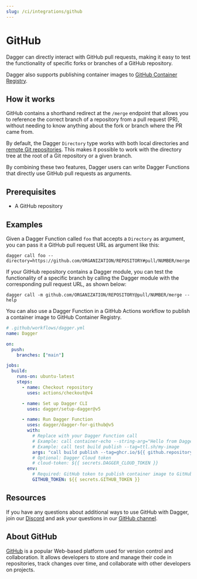 ```yaml
---
slug: /ci/integrations/github
---
```


# GitHub

Dagger can directly interact with GitHub pull requests, making it easy to test the functionality of specific forks or branches of a GitHub repository.

Dagger also supports publishing container images to [GitHub Container Registry](https://docs.github.com/en/packages/working-with-a-github-packages-registry/working-with-the-container-registry).

## How it works

GitHub contains a shorthand redirect at the `/merge` endpoint that allows you to reference the correct branch of a repository from a pull request (PR), without needing to know anything about the fork or branch where the PR came from.

By default, the Dagger `Directory` type works with both local directories and [remote Git repositories](../../cookbook/cookbook.md#copy-a-directory-or-remote-repository-to-a-container). This makes it possible to work with the directory tree at the root of a Git repository or a given branch.

By combining these two features, Dagger users can write Dagger Functions that directly use GitHub pull requests as arguments.

## Prerequisites

- A GitHub repository

## Examples

Given a Dagger Function called `foo` that accepts a `Directory` as argument, you can pass it a GitHub pull request URL as argument like this:

```shell
dagger call foo --directory=https://github.com/ORGANIZATION/REPOSITORY#pull/NUMBER/merge
```

If your GitHub repository contains a Dagger module, you can test the functionality of a specific branch by calling the Dagger module with the corresponding pull request URL, as shown below:

```shell
dagger call -m github.com/ORGANIZATION/REPOSITORY@pull/NUMBER/merge --help
```

You can also use a Dagger Function in a GitHub Actions workflow to publish a container image to GitHub Container Registry.

```yaml title=".github/workflows/dagger.yml"
# .github/workflows/dagger.yml
name: Dagger

on:
  push:
    branches: ["main"]

jobs:
  build:
    runs-on: ubuntu-latest
    steps:
      - name: Checkout repository
        uses: actions/checkout@v4

      - name: Set up Dagger CLI
        uses: dagger/setup-dagger@v5

      - name: Run Dagger Function
        uses: dagger/dagger-for-github@v5
        with:
          # Replace with your Dagger Function call
          # Example: call container-echo --string-arg="Hello from Dagger!" stdout
          # Example: call test build publish --tag=ttl.sh/my-image
          args: "call build publish --tag=ghcr.io/${{ github.repository }}:${{ github.sha }}"
          # Optional: Dagger Cloud token
          # cloud-token: ${{ secrets.DAGGER_CLOUD_TOKEN }}
        env:
          # Required: GitHub token to publish container image to GitHub Container Registry
          GITHUB_TOKEN: ${{ secrets.GITHUB_TOKEN }}
```

## Resources

If you have any questions about additional ways to use GitHub with Dagger, join our [Discord](https://discord.gg/dagger-io) and ask your questions in our [GitHub channel](https://discord.com/channels/707636530424053791/1117139064274034809).

## About GitHub

[GitHub](https://github.com/) is a popular Web-based platform used for version control and collaboration. It allows developers to store and manage their code in repositories, track changes over time, and collaborate with other developers on projects.